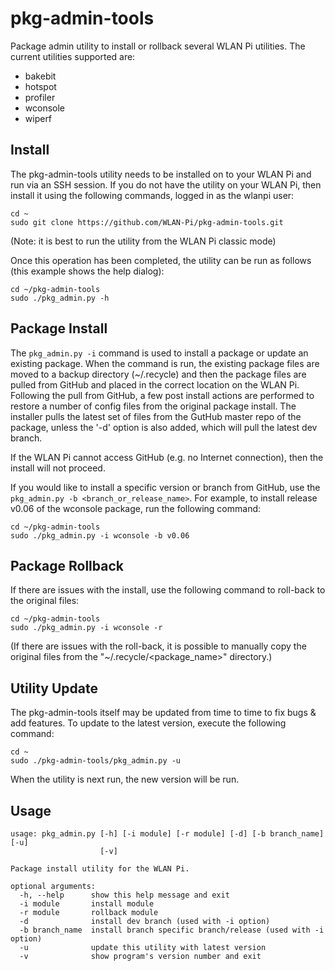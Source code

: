 # pkg-admin-tools
Package admin utility to install or rollback several WLAN Pi utilities. The current utilities supported are:

- bakebit
- hotspot
- profiler
- wconsole
- wiperf

## Install

The pkg-admin-tools utility needs to be installed on to your WLAN Pi and run via an SSH session. If you do not have the utility on your WLAN Pi, then install it using the following commands, logged in as the wlanpi user:

```
cd ~
sudo git clone https://github.com/WLAN-Pi/pkg-admin-tools.git
```

(Note: it is best to run the utility from the WLAN Pi classic mode)

Once this operation has been completed, the utility can be run as follows (this example shows the help dialog):

```
cd ~/pkg-admin-tools
sudo ./pkg_admin.py -h
```
## Package Install

The ```pkg_admin.py -i``` command is used to install a package or update an existing package. When the command is run, the existing package files are moved to a backup directory (~/.recycle) and then the package files are pulled from GitHub and placed in the correct location on the WLAN Pi. Following the pull from GitHub, a few post install actions are performed to restore a number of config files from the original package install. The installer pulls the latest set of files from the GutHub master repo of the package, unless the '-d' option is also added, which will pull the latest dev branch. 

If the WLAN Pi cannot access GitHub (e.g. no Internet connection), then the install will not proceed.

If you would like to install a specific version or branch from GitHub, use the  ```pkg_admin.py -b <branch_or_release_name>```. For example, to install release v0.06 of the wconsole package, run the following command:

```
cd ~/pkg-admin-tools
sudo ./pkg_admin.py -i wconsole -b v0.06
```

## Package Rollback

If there are issues with the install, use the following command to roll-back to the original files:

```
cd ~/pkg-admin-tools
sudo ./pkg_admin.py -i wconsole -r
```

(If there are issues with the roll-back, it is possible to manually copy the original files from the "~/.recycle/<package_name>" directory.)

## Utility Update
The pkg-admin-tools itself may be updated from time to time to fix bugs & add features. To update to the latest version, execute the following command:

```
cd ~
sudo ./pkg-admin-tools/pkg_admin.py -u
```

When the utility is next run, the new version will be run.

## Usage

```
usage: pkg_admin.py [-h] [-i module] [-r module] [-d] [-b branch_name] [-u]
                    [-v]

Package install utility for the WLAN Pi.

optional arguments:
  -h, --help      show this help message and exit
  -i module       install module
  -r module       rollback module
  -d              install dev branch (used with -i option)
  -b branch_name  install branch specific branch/release (used with -i option)
  -u              update this utility with latest version
  -v              show program's version number and exit
```

